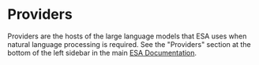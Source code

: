 # Providers

Providers are the hosts of the large language models that ESA uses when natural language processing is required. See the "Providers" section at the bottom of the left sidebar in the main [ESA Documentation](https://experian-sales-advisor.github.io/ESA/).
